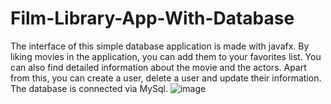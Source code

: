 # Film-Library-App-With-Database
The interface of this simple database application is made with javafx. By liking movies in the application, you can add them to your favorites list. You can also find detailed information about the movie and the actors. Apart from this, you can create a user, delete a user and update their information. The database is connected via MySql.
![image](https://github.com/FaridBy/Film-Library-App-With-Database/assets/105610848/b81d0277-c674-4e50-bebd-557e3a6105c8)
